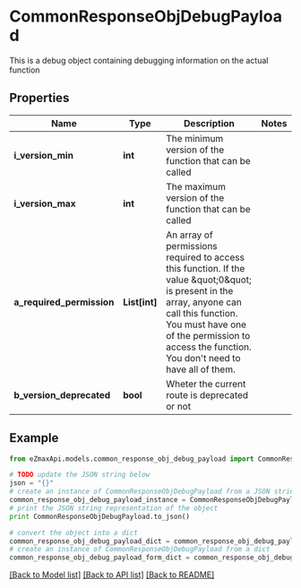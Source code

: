 # CommonResponseObjDebugPayload

This is a debug object containing debugging information on the actual function

## Properties
Name | Type | Description | Notes
------------ | ------------- | ------------- | -------------
**i_version_min** | **int** | The minimum version of the function that can be called | 
**i_version_max** | **int** | The maximum version of the function that can be called | 
**a_required_permission** | **List[int]** | An array of permissions required to access this function.  If the value \&quot;0\&quot; is present in the array, anyone can call this function.  You must have one of the permission to access the function. You don&#39;t need to have all of them. | 
**b_version_deprecated** | **bool** | Wheter the current route is deprecated or not | 

## Example

```python
from eZmaxApi.models.common_response_obj_debug_payload import CommonResponseObjDebugPayload

# TODO update the JSON string below
json = "{}"
# create an instance of CommonResponseObjDebugPayload from a JSON string
common_response_obj_debug_payload_instance = CommonResponseObjDebugPayload.from_json(json)
# print the JSON string representation of the object
print CommonResponseObjDebugPayload.to_json()

# convert the object into a dict
common_response_obj_debug_payload_dict = common_response_obj_debug_payload_instance.to_dict()
# create an instance of CommonResponseObjDebugPayload from a dict
common_response_obj_debug_payload_form_dict = common_response_obj_debug_payload.from_dict(common_response_obj_debug_payload_dict)
```
[[Back to Model list]](../README.md#documentation-for-models) [[Back to API list]](../README.md#documentation-for-api-endpoints) [[Back to README]](../README.md)


